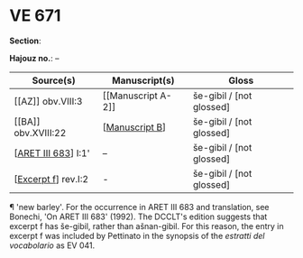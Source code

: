 # VE 671

**Section**: 

**Hajouz no.**: –

| Source(s)             | Manuscript(s)      | Gloss                    |
| --------------------- | ------------------ | ------------------------ |
| [[AZ]] obv.VIII:3     | [[Manuscript A-2]] | še-gibil / [not glossed] |
| [[BA]] obv.XVIII:22   | [[Manuscript B]]   | še-gibil / [not glossed] |
| [[ARET III 683]] I:1' | –                  | še-gibil / [not glossed] |
| [[Excerpt f]] rev.I:2 | -                  | še-gibil / [not glossed] |

¶ 'new barley'. For the occurrence in ARET III 683 and translation, see Bonechi, 'On ARET III 683' (1992). The DCCLT's edition suggests that excerpt f has še-gibil, rather than ašnan-gibil. For this reason, the entry in excerpt f was included by Pettinato in the synopsis of the *estratti del vocabolario* as EV 041.

[//begin]: # "Autogenerated link references for markdown compatibility"
[Manuscript B]: <Manuscript B> "Manuscript B"
[ARET III 683]: <ARET III 683> "ARET III 683 = TM.75.G.3757"
[Excerpt f]: <Excerpt f> "MEE 4 78 = TM.75.G.1678"
[//end]: # "Autogenerated link references"